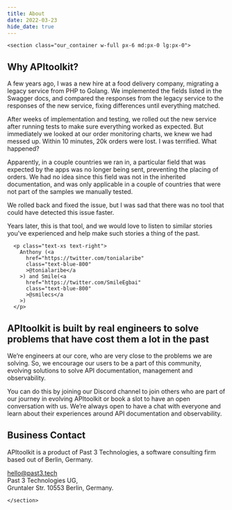 ```yaml
---
title: About
date: 2022-03-23
hide_date: true
---
```


```=html
<section class="our_container w-full px-6 md:px-0 lg:px-0">
```

## Why APItoolkit?

A few years ago, I was a new hire at a food delivery company,
migrating a legacy service from PHP to Golang. We implemented the
fields listed in the Swagger docs, and compared the responses from
the legacy service to the responses of the new service, fixing
differences until everything matched.

After weeks of implementation and testing,
we rolled out the new service after running tests to
make sure everything worked as expected. But immediately we looked
at our order monitoring charts, we knew we had messed up. Within
10 minutes, 20k orders were lost. I was terrified. What happened?

Apparently, in a couple countries we ran in, a particular field that was expected by the apps was no longer being sent, preventing the placing of orders. We had no idea since this field was not in the inherited
documentation, and was only applicable in a couple of countries that were not part of the samples we manually tested.

We rolled back and fixed the issue, but I was sad that there was no tool that could have detected this issue faster.

Years later, this is that tool, and we would love to listen to
similar stories you've experienced and help make such stories a
thing of the past.

```=html
  <p class="text-xs text-right">
    Anthony (<a
      href="https://twitter.com/tonialaribe"
      class="text-blue-800"
      >@tonialaribe</a
    >) and Smile(<a
      href="https://twitter.com/SmileEgbai"
      class="text-blue-800"
      >@smilecs</a
    >)
  </p>
```

## APItoolkit is built by real engineers to solve problems that have cost them a lot in the past

We’re engineers at our core, who are very close to the problems we are
solving. So, we encourage our users to be a part of this community,
evolving solutions to solve API documentation, management and observability.

You can do this by joining our Discord channel to join others who are
part of our journey in evolving APItoolkit or book a slot to have an
open conversation with us. We’re always open to have a chat with
everyone and learn about their experiences around API documentation and
observability.

## Business Contact

APItoolkit is a product of Past 3 Technologies, a software consulting firm based out of Berlin, Germany.

[hello@past3.tech](mailto:hello@past3.tech) <br>
Past 3 Technologies UG, <br>
Gruntaler Str. 10553 Berlin, Germany.

```=html
</section>
```
